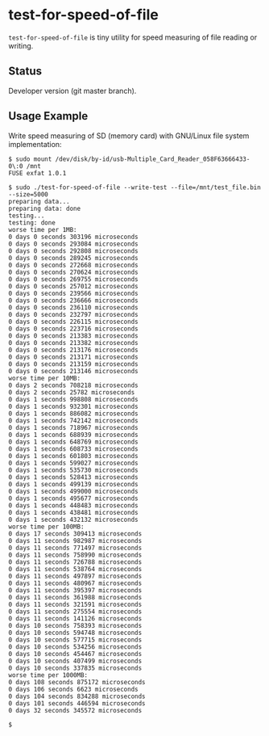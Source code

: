 test-for-speed-of-file
======================

``test-for-speed-of-file`` is tiny utility for speed measuring of
file reading or writing.


Status
------

Developer version (git master branch).


Usage Example
-------------

Write speed measuring of SD (memory card) with GNU/Linux file system implementation:

    $ sudo mount /dev/disk/by-id/usb-Multiple_Card_Reader_058F63666433-0\:0 /mnt
    FUSE exfat 1.0.1
    
    $ sudo ./test-for-speed-of-file --write-test --file=/mnt/test_file.bin --size=5000
    preparing data...
    preparing data: done
    testing...
    testing: done
    worse time per 1MB:
    0 days 0 seconds 303196 microseconds
    0 days 0 seconds 293084 microseconds
    0 days 0 seconds 292808 microseconds
    0 days 0 seconds 289245 microseconds
    0 days 0 seconds 272668 microseconds
    0 days 0 seconds 270624 microseconds
    0 days 0 seconds 269755 microseconds
    0 days 0 seconds 257012 microseconds
    0 days 0 seconds 239566 microseconds
    0 days 0 seconds 236666 microseconds
    0 days 0 seconds 236110 microseconds
    0 days 0 seconds 232797 microseconds
    0 days 0 seconds 226115 microseconds
    0 days 0 seconds 223716 microseconds
    0 days 0 seconds 213383 microseconds
    0 days 0 seconds 213382 microseconds
    0 days 0 seconds 213176 microseconds
    0 days 0 seconds 213171 microseconds
    0 days 0 seconds 213159 microseconds
    0 days 0 seconds 213146 microseconds
    worse time per 10MB:
    0 days 2 seconds 708218 microseconds
    0 days 2 seconds 25782 microseconds
    0 days 1 seconds 998808 microseconds
    0 days 1 seconds 932301 microseconds
    0 days 1 seconds 886082 microseconds
    0 days 1 seconds 742142 microseconds
    0 days 1 seconds 718967 microseconds
    0 days 1 seconds 688939 microseconds
    0 days 1 seconds 648769 microseconds
    0 days 1 seconds 608733 microseconds
    0 days 1 seconds 601803 microseconds
    0 days 1 seconds 599027 microseconds
    0 days 1 seconds 535730 microseconds
    0 days 1 seconds 528413 microseconds
    0 days 1 seconds 499139 microseconds
    0 days 1 seconds 499000 microseconds
    0 days 1 seconds 495677 microseconds
    0 days 1 seconds 448483 microseconds
    0 days 1 seconds 438481 microseconds
    0 days 1 seconds 432132 microseconds
    worse time per 100MB:
    0 days 17 seconds 309413 microseconds
    0 days 11 seconds 982987 microseconds
    0 days 11 seconds 771497 microseconds
    0 days 11 seconds 758990 microseconds
    0 days 11 seconds 726788 microseconds
    0 days 11 seconds 538764 microseconds
    0 days 11 seconds 497897 microseconds
    0 days 11 seconds 480967 microseconds
    0 days 11 seconds 395397 microseconds
    0 days 11 seconds 361988 microseconds
    0 days 11 seconds 321591 microseconds
    0 days 11 seconds 275554 microseconds
    0 days 11 seconds 141126 microseconds
    0 days 10 seconds 758393 microseconds
    0 days 10 seconds 594748 microseconds
    0 days 10 seconds 577715 microseconds
    0 days 10 seconds 534256 microseconds
    0 days 10 seconds 454467 microseconds
    0 days 10 seconds 407499 microseconds
    0 days 10 seconds 337835 microseconds
    worse time per 1000MB:
    0 days 108 seconds 875172 microseconds
    0 days 106 seconds 6623 microseconds
    0 days 104 seconds 834288 microseconds
    0 days 101 seconds 446594 microseconds
    0 days 32 seconds 345572 microseconds
    
    $ 

